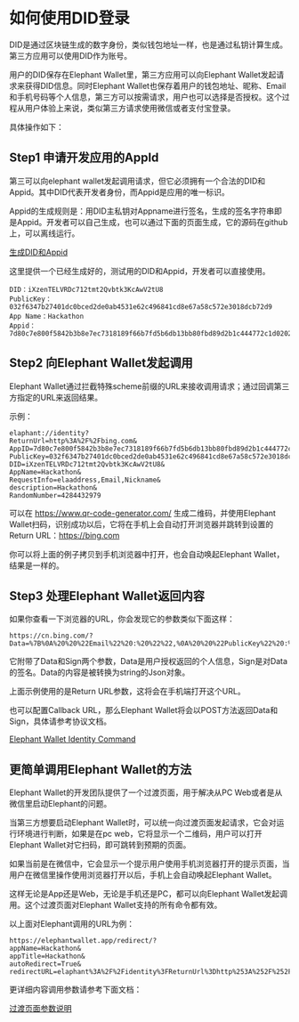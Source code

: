 # 如何使用DID登录
  DID是通过区块链生成的数字身份，类似钱包地址一样，也是通过私钥计算生成。第三方应用可以使用DID作为账号。
  
  用户的DID保存在Elephant Wallet里，第三方应用可以向Elephant Wallet发起请求来获得DID信息。同时Elephant Wallet也保存着用户的钱包地址、昵称、Email和手机号码等个人信息，第三方可以按需请求，用户也可以选择是否授权。这个过程从用户体验上来说，类似第三方请求使用微信或者支付宝登录。
  
  具体操作如下：

## Step1 申请开发应用的AppId
  第三可以向elephant wallet发起调用请求，但它必须拥有一个合法的DID和Appid。其中DID代表开发者身份，而Appid是应用的唯一标识。
  
  Appid的生成规则是：用DID主私钥对Appname进行签名，生成的签名字符串即是Appid。开发者可以自己生成，也可以通过下面的页面生成，它的源码在github上，可以离线运行。
  
  [生成DID和Appid](https://zuohuahua.github.io/Elastos.Tools.Creator.Capsule)
  
  这里提供一个已经生成好的，测试用的DID和Appid，开发者可以直接使用。
  ```
  DID：iXzenTELVRDc712tmt2Qvbtk3KcAwV2tU8
  PublicKey：032f6347b27401dc0bced2de0ab4531e62c496841cd8e67a58c572e3018dcb72d9
  App Name：Hackathon
  Appid：7d80c7e800f5842b3b8e7ec7318189f66b7fd5b6db13bb80fbd89d2b1c444772c1d0202fea1e9cbabbf3258b3d91685484c02c2ae52d78ca39e2e54593ec81dd
  ```

## Step2 向Elephant Wallet发起调用
  Elephant Wallet通过拦截特殊scheme前缀的URL来接收调用请求；通过回调第三方指定的URL来返回结果。
  
  示例：
  ```
  elaphant://identity?
  ReturnUrl=http%3A%2F%2Fbing.com&
  AppID=7d80c7e800f5842b3b8e7ec7318189f66b7fd5b6db13bb80fbd89d2b1c444772c1d0202fea1e9cbabbf3258b3d91685484c02c2ae52d78ca39e2e54593ec81dd&
  PublicKey=032f6347b27401dc0bced2de0ab4531e62c496841cd8e67a58c572e3018dcb72d9&
  DID=iXzenTELVRDc712tmt2Qvbtk3KcAwV2tU8&
  AppName=Hackathon&
  RequestInfo=elaaddress,Email,Nickname&
  description=Hackathon&
  RandomNumber=4284432979
  ```
  
  可以在 https://www.qr-code-generator.com/ 生成二维码，并使用Elephant Wallet扫码，识别成功以后，它将在手机上会自动打开浏览器并跳转到设置的Return URL：https://bing.com
  
  你可以将上面的例子拷贝到手机浏览器中打开，也会自动唤起Elephant Wallet，结果是一样的。
  

## Step3 处理Elephant Wallet返回内容

  如果你查看一下浏览器的URL，你会发现它的参数类似下面这样：
  ```
  https://cn.bing.com/?Data=%7B%0A%20%20%22Email%22%20:%20%22%22,%0A%20%20%22PublicKey%22%20:%20%22030ec25cfd4a584fda804f21c87a958e26161c82d72066d92327e2afa4789d29ae%22,%0A%20%20%22DID%22%20:%20%22ieS74VZw8vP9AcnvkseyV9BXwR6m54LFwi%22,%0A%20%20%22ELAAddress%22%20:%20%22EYH69rRAfDQ2HRa35bmYRh6UoAZ8u3n7ZJ%22,%0A%20%20%22Nickname%22%20:%20%22Your%20Nickname%22,%0A%20%20%22RandomNumber%22%20:%20%224284432979%22%0A%7D&Sign=4C05B3C995F9BD12D3C2B2E9ECEF18CC372272BB8A3AD340B34213082FB7F39084EB208FDDDEC3A65352DAE082FCFA88F8B15A46E90896664460715421F40456
  ```
  
  它附带了Data和Sign两个参数，Data是用户授权返回的个人信息，Sign是对Data的签名。Data的内容是被转换为string的Json对象。
  
  上面示例使用的是Return URL参数，这将会在手机端打开这个URL。
  
  也可以配置Callback URL，那么Elephant Wallet将会以POST方法返回Data和Sign，具体请参考协议文档。
  
  [Elephant Wallet Identity Command](https://github.com/elastos/Elastos.Developer.Doc/blob/master/CN/4.%E9%92%B1%E5%8C%85%E5%AF%B9%E6%8E%A5/4.Elephant%E9%92%B1%E5%8C%85%E5%AF%B9%E6%8E%A5%E5%8D%8F%E8%AE%AE.md#identity%E6%8C%87%E4%BB%A4)
   

## 更简单调用Elephant Wallet的方法

  Elephant Wallet的开发团队提供了一个过渡页面，用于解决从PC Web或者是从微信里启动Elephant的问题。
  
  当第三方想要启动Elephant Wallet时，可以统一向过渡页面发起请求，它会对运行环境进行判断，如果是在pc web，它将显示一个二维码，用户可以打开Elephant Wallet对它扫码，即可跳转到预期的页面。
  
  如果当前是在微信中，它会显示一个提示用户使用手机浏览器打开的提示页面，当用户在微信里操作使用浏览器打开以后，手机上会自动唤起Elephant Wallet。 
  
  这样无论是App还是Web，无论是手机还是PC，都可以向Elephant Wallet发起调用。这个过渡页面对Elephant Wallet支持的所有命令都有效。
  
  以上面对Elephant调用的URL为例：
  ```
  https://elephantwallet.app/redirect/?
  appName=Hackathon&
  appTitle=Hackathon&
  autoRedirect=True&
  redirectURL=elaphant%3A%2F%2Fidentity%3FReturnUrl%3Dhttp%253A%252F%252Fbing.com%26AppID%3D7d80c7e800f5842b3b8e7ec7318189f66b7fd5b6db13bb80fbd89d2b1c444772c1d0202fea1e9cbabbf3258b3d91685484c02c2ae52d78ca39e2e54593ec81dd%26PublicKey%3D032f6347b27401dc0bced2de0ab4531e62c496841cd8e67a58c572e3018dcb72d9%26DID%3DiXzenTELVRDc712tmt2Qvbtk3KcAwV2tU8%26AppName%3DHackathon%26RequestInfo%3Delaaddress%2CEmail%2CNickname%26description%3DEApp%2520Community%26RandomNumber%3D4284432979
  ```
  更详细内容调用参数请参考下面文档：  
  
  [过渡页面参数说明](./redirect_page.md)



